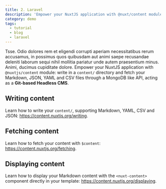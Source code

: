 ```yaml
---
title: 2. Laravel
description: 'Empower your NuxtJS application with @nuxt/content module: write in a content/ directory and fetch your Markdown, JSON, YAML and CSV files through a MongoDB like API, acting as a Git-based Headless CMS.'
category: demo
tags:
  - tutorial
  - blog
  - laravel
---
```


Tsse. Odio dolores rem et eligendi corrupti aperiam necessitatibus rerum
accusamus, in possimus quos quibusdam aut animi saepe recusandae
deleniti laborum sequi nihil mollitia pariatur unde autem praesentium
minus. Animi, ducimus cupiditate dolore. Empower your NuxtJS application with `@nuxtjs/content` module: write in a `content/` directory and fetch your Markdown, JSON, YAML and CSV files through a MongoDB like API, acting as a **Git-based Headless CMS**.
<!--more-->

## Writing content

Learn how to write your `content/`, supporting Markdown, YAML, CSV and JSON: https://content.nuxtjs.org/writing.

## Fetching content

Learn how to fetch your content with `$content`: https://content.nuxtjs.org/fetching.

## Displaying content

Learn how to display your Markdown content with the `<nuxt-content>` component directly in your template: https://content.nuxtjs.org/displaying.
